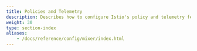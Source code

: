 ```yaml
---
title: Policies and Telemetry
description: Describes how to configure Istio's policy and telemetry features.
weight: 30
type: section-index
aliases:
    - /docs/reference/config/mixer/index.html
---
```

